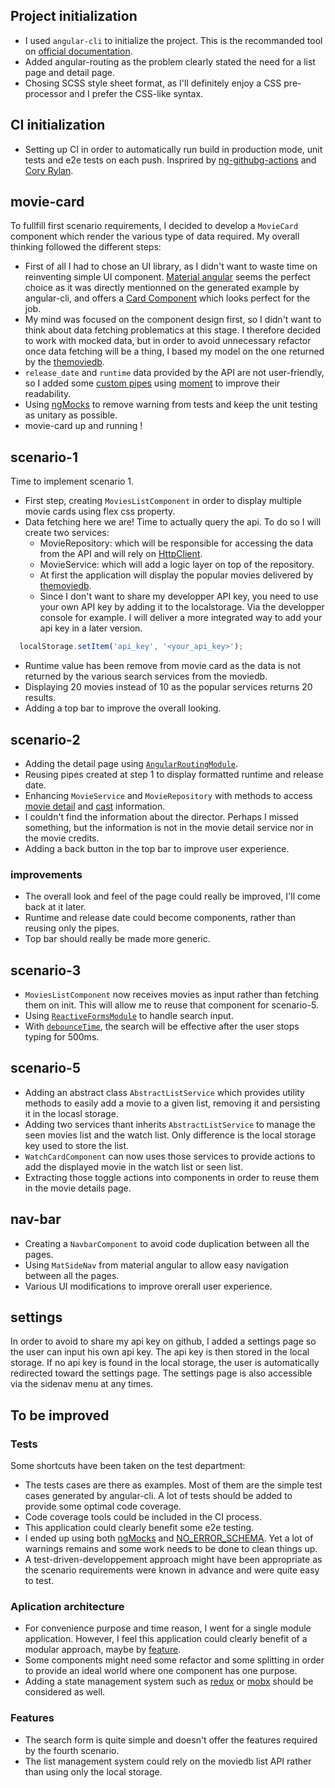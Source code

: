 ## Project initialization

* I used `angular-cli` to initialize the project. This is the recommanded tool on [official documentation](https://angular.io/cli).
* Added angular-routing as the problem clearly stated the need for a list page and detail page.
* Chosing SCSS style sheet format, as I'll definitely enjoy a CSS pre-processor and I prefer the CSS-like syntax.

## CI initialization

* Setting up CI in order to automatically run build in production mode, unit tests and e2e tests on each push. Insprired by [ng-githubg-actions](https://github.com/filipesilva/ng-github-actions) and [Cory Rylan](https://coryrylan.com/blog/building-angular-cli-projects-with-github-actions).

## movie-card

To fullfill first scenario requirements, I decided to develop a `MovieCard` component which render the various type of data required. My overall thinking followed the different steps:
* First of all I had to chose an UI library, as I didn't want to waste time on reinventing simple UI component. [Material angular](https://material.angular.io/) seems the perfect choice as it was directly mentionned on the generated example by angular-cli, and offers a [Card Component](https://material.angular.io/components/card/overview) which looks perfect for the job.
* My mind was focused on the component design first, so I didn't want to think about data fetching problematics at this stage. I therefore decided to work with mocked data, but in order to avoid unnecessary refactor once data fetching will be a thing, I based my model on the one returned by the [themoviedb](https://developers.themoviedb.org/3/movies/get-movie-details).
* `release_date` and `runtime` data provided by the API are not user-friendly, so I added some [custom pipes](https://angular.io/guide/pipes) using [moment](https://momentjs.com/) to improve their readability.
* Using [ngMocks](https://www.npmjs.com/package/ng-mocks) to remove warning from tests and keep the unit testing as unitary as possible.
* movie-card up and running !

## scenario-1

Time to implement scenario 1.
* First step, creating `MoviesListComponent` in order to display multiple movie cards using flex css property.
* Data fetching here we are! Time to actually query the api. To do so I will create two services:
  * MovieRepository: which will be responsible for accessing the data from the API and will rely on [HttpClient](https://angular.io/guide/http).
  * MovieService: which will add a logic layer on top of the repository.
  * At first the application will display the popular movies delivered by [themoviedb](https://developers.themoviedb.org/3/movies/get-popular-movies). 
  * Since I don't want to share my developper API key, you need to use your own API key by adding it to the localstorage. Via the developper console for example. I will deliver a more integrated way to add your api key in a later version.
```js
  localStorage.setItem('api_key', '<your_api_key>');
```
  * Runtime value has been remove from movie card as the data is not returned by the various search services from the moviedb.
  * Displaying 20 movies instead of 10 as the popular services returns 20 results.
* Adding a top bar to improve the overall looking.


## scenario-2

* Adding the detail page using [`AngularRoutingModule`](https://angular.io/guide/router).
* Reusing pipes created at step 1 to display formatted runtime and release date.
* Enhancing `MovieService` and `MovieRepository` with methods to access [movie detail](https://developers.themoviedb.org/3/movies/get-movie-details) and [cast](https://developers.themoviedb.org/3/movies/get-movie-credits) information.
* I couldn't find the information about the director. Perhaps I missed something, but the information is not in the movie detail service nor in the movie credits.
* Adding a back button in the top bar to improve user experience.

### improvements

* The overall look and feel of the page could really be improved, I'll come back at it later.
* Runtime and release date could become components, rather than reusing only the pipes.
* Top bar should really be made more generic.

## scenario-3

* `MoviesListComponent` now receives movies as input rather than fetching them on init. This will allow me to reuse that component for scenario-5.
* Using [`ReactiveFormsModule`](https://angular.io/guide/reactive-forms) to handle search input. 
* With [`debounceTime`](https://rxjs-dev.firebaseapp.com/api/operators/debounceTime), the search will be effective after the user stops typing for 500ms.

## scenario-5

* Adding an abstract class `AbstractListService` which provides utility methods to easily add a movie to a given list, removing it and persisting it in the locasl storage. 
* Adding two services thant inherits `AbstractListService` to manage the seen movies list and the watch list. Only difference is the local storage key used to store the list.
* `WatchCardComponent` can now uses those services to provide actions to add the displayed movie in the watch list or seen list.
* Extracting those toggle actions into components in order to reuse them in the movie details page.


## nav-bar

* Creating a `NavbarComponent` to avoid code duplication between all the pages.
* Using `MatSideNav` from material angular to allow easy navigation between all the pages.
* Various UI modifications to improve orerall user experience.

## settings

In order to avoid to share my api key on github, I added a settings page so the user can input his own api key. The api key is then stored in the local storage. If no api key is found in the local storage, the user is automatically redirected toward the settings page. The settings page is also accessible via the sidenav menu at any times.

## To be improved

### Tests

Some shortcuts have been taken on the test department:
* The tests cases are there as examples. Most of them are the simple test cases generated by angular-cli. A lot of tests should be added to provide some optimal code coverage.
* Code coverage tools could be included in the CI process.
* This application could clearly benefit some e2e testing.
* I ended up using both [ngMocks](https://www.npmjs.com/package/ng-mocks) and [NO_ERROR_SCHEMA](https://angular.io/api/core/NO_ERRORS_SCHEMA). Yet a lot of warnings remains and some work needs to be done to clean things up.
* A test-driven-developpement approach might have been appropriate as the scenario requirements were known in advance and were quite easy to test.

### Aplication architecture

* For convenience purpose and time reason, I went for a single module application. However, I feel this application could clearly benefit of a modular approach, maybe by [feature](https://angular.io/guide/feature-modules).
* Some components might need some refactor and some splitting in order to provide an ideal world where one component has one purpose.
* Adding a state management system such as [redux](https://redux.js.org/) or [mobx](https://redux.js.org/) should be considered as well.

### Features

* The search form is quite simple and doesn't offer the features required by the fourth scenario.
* The list management system could rely on the moviedb list API rather than using only the local storage.
